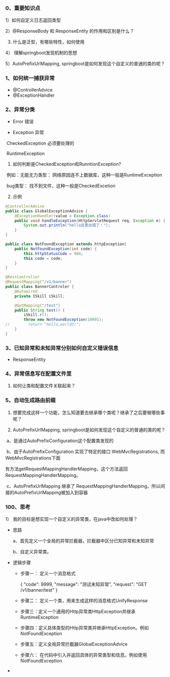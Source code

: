 ### 0、重要知识点

1）如何自定义日志返回类型

2）@ResponseBody 和 ResponseEntity  的作用和区别是什么？

3)   什么是泛型，有哪些特性，如何使用

4） 理解springboot发现机制的思想

5）AutoPrefixUrlMapping,  springboot是如何发现这个自定义的普通的类的呢？



### 1、如何统一捕获异常

* @ControllerAdvice
* @ExceptionHandler

### 2、异常分类

* Error 错误

* Exception 异常

​       CheckedException   必须要处理的

​       RuntimeException   

1)  如何判断是CheckedException和RunntionException?

​     例如：无能无力类型：  网络原因连不上数据库，这种一般是RuntimeException

​               bug类型：  找不到文件，这种一般是CheckedExcetion

2)  示例

```java
@ControllerAdvice
public class GlobalExceptionAdvice {
    @ExceptionHandler(value = Exception.class)
    public void handleException(HttpServletRequest req, Exception e) {
        System.out.println("hello这里出错了！");
    }
}
```

```java
public class NotFoundException extends httpException{
    public NotFoundException(int code) {
        this.httpStatusCode = 404;
        this.code = code;
    }
}
```

```java
@RestController
@RequestMapping("/v1/banner")
public class BannerControler {
    @Autowired
    private ISkill iSkill;

    @GetMapping("/test")
    public String test() {
        iSkill.r();
        throw new NotFoundException(10001);
//        return "hello,world3!";
    }
}
```

### 3、已知异常和未知异常分别如何自定义错误信息

* ResponseEntity



### 4、异常信息写在配置文件里

1)  如何让类和配置文件关联起来？

### 5、自动生成路由前缀

1)   想要完成这样一个功能，怎么知道要去继承哪个类呢？继承了之后要做哪些事呢？

2)   AutoPrefixUrlMapping,  springboot是如何发现这个自定义的普通的类的呢？

​      a、是通过AutoPrefixConfiguration这个配置类发现的

​      b、由于AutoPrefixConfiguration  实现了特定的接口 WebMvcRegistrations, 而WebMvcRegistrations下面

​            有方法getRequestMappingHandlerMapping，这个方法返回RequestMappingHandlerMapping。

​      c、AutoPrefixUrlMapping 继承了 RequestMappingHandlerMapping，所以间接的AutoPrefixUrlMapping被加入到容器



### 100、思考

1） 我的目标是想实现一个自定义的异常类，在java中改如何处理？

* 思路

  a、首先定义一个全局的异常拦截器，拦截器中区分已知异常和未知异常

  b、自定义异常类。

* 逻辑步骤

  * 步骤一： 定义一个消息格式

    {
        "code": 9999,
        "message": "测试未知异常",
        "request": "GET /v1/banner/test"
    }

  * 步骤二： 定义一个类，用来生成这样的消息格式UnifyResponse

  * 步骤三：定义一个通用的Http异常类HttpException并继承RuntimeException

  * 步骤四：定义具体类型的Http异常类并继承HttpException。例如NotFoundException

  * 步骤五：定义全局异常拦截器GlobalExceptionAdvice

  * 步骤六： 在代码中引入并返回具体的异常类型和信息。例如使用NotFoundException

* 

